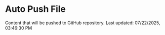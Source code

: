 # Auto Push File

Content that will be pushed to GitHub repository.
Last updated: 07/22/2025, 03:46:30 PM